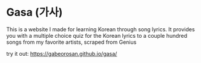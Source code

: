 # Gasa (가사) 
This is a website I made for learning Korean through song lyrics.
It provides you with a multiple choice quiz for the Korean lyrics to a couple hundred songs from my favorite artists, scraped from Genius

try it out: https://gabeorosan.github.io/gasa/


